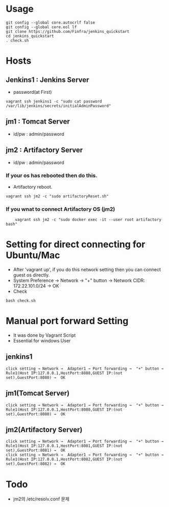 # Usage
```
git config --global core.autocrlf false
git config --global core.eol lf
git clone https://github.com/Finfra/jenkins_quickstart
cd jenkins_quickstart
. check.sh
```

# Hosts
## Jenkins1 : Jenkins Server
* password(at First)
```
vagrant ssh jenkins1 -c "sudo cat password /var/lib/jenkins/secrets/initialAdminPassword"
```

## jm1      : Tomcat Server
* id/pw : admin/password

## jm2      : Artifactory Server
* id/pw : admin/password

### If your os has rebooted then do this.
* Artifactory reboot.
```
vagrant ssh jm2 -c "sudo artifactoryReset.sh"
```

### If you wnat to connect Artifactory OS (jm2)
```
    vagrant ssh jm2 -c "sudo docker exec -it --user root artifactory bash"
```


# Setting for direct connecting for Ubuntu/Mac
* After 'vagrant up', if you do this network setting then you can connect guest os directly.
* System Preference →  Network →  "+" button →  Network CIDR: 172.22.101.0/24 →  OK
* Check
```
bash check.sh
```


# Manual port forward Setting
* It was done by Vagrant Script
* Essential for windows User

## jenkins1
    click setting → Network →  Adapter1 → Port forwarding →  "+" button →  Rule1(Host IP:127.0.0.1,HostPort:8888,GUEST IP:(not set),GuestPort:8080) →  OK

## jm1(Tomcat Server)
    click setting → Network →  Adapter1 → Port forwarding →  "+" button →  Rule1(Host IP:127.0.0.1,HostPort:8080,GUEST IP:(not set),GuestPort:8080) →  OK

## jm2(Artifactory Server)
    click setting → Network →  Adapter1 → Port forwarding →  "+" button →  Rule1(Host IP:127.0.0.1,HostPort:8081,GUEST IP:(not set),GuestPort:8081) →  OK
    click setting → Network →  Adapter1 → Port forwarding →  "+" button →  Rule1(Host IP:127.0.0.1,HostPort:8082,GUEST IP:(not set),GuestPort:8082) →  OK

# Todo
- jm2의 /etc/resolv.conf 문제 
